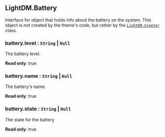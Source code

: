 <a id="LightDM_Battery"></a>

## LightDM.Battery
Interface for object that holds info about the battery on the system. This object is not created by the theme's code, but rather by the [`LightDM.Greeter`](Greeter) class.

<a id="LightDM_Battery-level"></a>

### battery.level : <code>String</code> \| <code>Null</code>
The battery level.

**Read only**: true  
<a id="LightDM_Battery-name"></a>

### battery.name : <code>String</code> \| <code>Null</code>
The battery's name.

**Read only**: true  
<a id="LightDM_Battery-state"></a>

### battery.state : <code>String</code> \| <code>Null</code>
The state for the battery

**Read only**: true  
